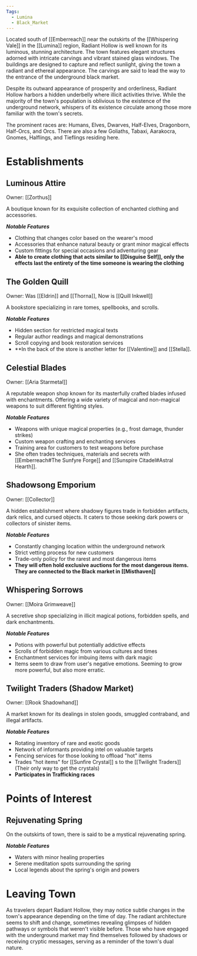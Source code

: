 ```yaml
---
Tags: 
  - Lumina
  - Black_Market
---
```


Located south of [[Emberreach]] near the outskirts of the [[Whispering Vale]] in the [[Lumina]] region, Radiant Hollow is well known for its luminous, stunning architecture. The town features elegant structures adorned with intricate carvings and vibrant stained glass windows. The buildings are designed to capture and reflect sunlight, giving the town a radiant and ethereal appearance. The carvings are said to lead the way to the entrance of the underground black market.

Despite its outward appearance of prosperity and orderliness, Radiant Hollow harbors a hidden underbelly where illicit activities thrive. While the majority of the town's population is oblivious to the existence of the underground network, whispers of its existence circulate among those more familiar with the town's secrets.

The prominent races are: Humans, Elves, Dwarves, Half-Elves, Dragonborn, Half-Orcs, and Orcs. There are also a few Goliaths, Tabaxi, Aarakocra, Gnomes, Halflings, and Tieflings residing here.

# Establishments

## Luminous Attire
Owner: [[Zorthus]]

A boutique known for its exquisite collection of enchanted clothing and accessories.

***Notable Features***
- Clothing that changes color based on the wearer's mood
- Accessories that enhance natural beauty or grant minor magical effects
- Custom fittings for special occasions and adventuring gear
- **Able to create clothing that acts similar to  [[Disguise Self]], only the effects last the entirety of the time someone is wearing the clothing**

## The Golden Quill
Owner: Was [[Eldrin]] and [[Thorna]], Now is [[Quill Inkwell]]

A bookstore specializing in rare tomes, spellbooks, and scrolls.

***Notable Features***
- Hidden section for restricted magical texts
- Regular author readings and magical demonstrations
- Scroll copying and book restoration services
- **In the back of the store is another letter for [[Valentine]] and [[Stella]].

## Celestial Blades
Owner: [[Aria Starmetal]]

A reputable weapon shop known for its masterfully crafted blades infused with enchantments. Offering a wide variety of magical and non-magical weapons to suit different fighting styles.

***Notable Features***
- Weapons with unique magical properties (e.g., frost damage, thunder strikes)
- Custom weapon crafting and enchanting services
- Training area for customers to test weapons before purchase
- She often trades techniques, materials and secrets with [[Emberreach#The Sunfyre Forge]] and [[Sunspire Citadel#Astral Hearth]].

## Shadowsong Emporium
Owner: [[Collector]]

A hidden establishment where shadowy figures trade in forbidden artifacts, dark relics, and cursed objects. It caters to those seeking dark powers or collectors of sinister items.

***Notable Features***
- Constantly changing location within the underground network
- Strict vetting process for new customers
- Trade-only policy for the rarest and most dangerous items
- **They will often hold exclusive auctions for the most dangerous items. They are connected to the Black market in [[Misthaven]]**

## Whispering Sorrows
Owner: [[Moira Grimweave]]

A secretive shop specializing in illicit magical potions, forbidden spells, and dark enchantments.

***Notable Features***
- Potions with powerful but potentially addictive effects
- Scrolls of forbidden magic from various cultures and times
- Enchantment services for imbuing items with dark magic
- Items seem to draw from user's negative emotions. Seeming to grow more powerful, but also more erratic. 

## Twilight Traders (Shadow Market)
Owner: [[Rook Shadowhand]]

A market known for its dealings in stolen goods, smuggled contraband, and illegal artifacts.

***Notable Features***
- Rotating inventory of rare and exotic goods
- Network of informants providing intel on valuable targets
- Fencing services for those looking to offload "hot" items
- Trades "hot items" for [[Sunfire Crystal]] s to the [[Twilight Traders]] (Their only way to get the crystals)
- **Participates in Trafficking races** 

# Points of Interest

## Rejuvenating Spring
On the outskirts of town, there is said to be a mystical rejuvenating spring.

***Notable Features***
- Waters with minor healing properties
- Serene meditation spots surrounding the spring
- Local legends about the spring's origin and powers

# Leaving Town

As travelers depart Radiant Hollow, they may notice subtle changes in the town's appearance depending on the time of day. The radiant architecture seems to shift and change, sometimes revealing glimpses of hidden pathways or symbols that weren't visible before. Those who have engaged with the underground market may find themselves followed by shadows or receiving cryptic messages, serving as a reminder of the town's dual nature.